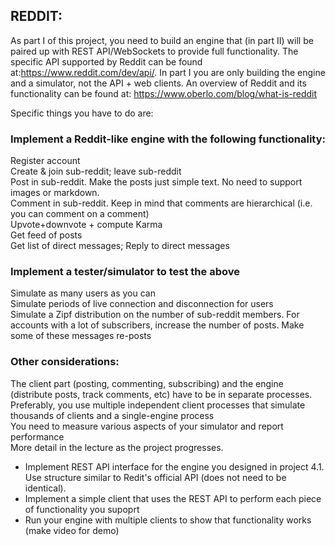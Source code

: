 ## REDDIT:

As part I of this project, you need to build an engine that (in part II) will be paired up with REST API/WebSockets to provide full functionality.  The specific API supported by Reddit can be found at:https://www.reddit.com/dev/api/. In part I you are only building the engine and a simulator, not the API + web clients. An overview of Reddit and its functionality can be found at: https://www.oberlo.com/blog/what-is-reddit

Specific things you have to do are: 

### Implement a Reddit-like engine with the following functionality:
Register account<br/>
Create & join sub-reddit; leave sub-reddit<br/>
Post in sub-reddit. Make the posts just simple text. No need to support images or markdown.<br/>
Comment in sub-reddit. Keep in mind that comments are hierarchical (i.e. you can comment on a comment)<br/>
Upvote+downvote + compute Karma<br/>
Get feed of posts<br/>
Get list of direct messages; Reply to direct messages<br/>

### Implement a tester/simulator to test the above
Simulate as many users as you can<br/>
Simulate periods of live connection and disconnection for users<br/>
Simulate a Zipf distribution on the number of sub-reddit members. For accounts with a lot of subscribers, increase the number of posts. Make some of these messages re-posts<br/>

### Other considerations:
The client part (posting, commenting, subscribing) and the engine (distribute posts, track comments, etc) have to be in separate processes. Preferably, you use multiple independent client processes that simulate thousands of clients and a single-engine process <br/>
You need to measure various aspects of your simulator and report performance <br/>
More detail in the lecture as the project progresses.<br/>

* Implement REST API interface for the engine you designed in project 4.1. Use structure similar to Redit's official API (does not need to be
identical). <br/>
* Implement a simple client that uses the REST API to perform each piece of functionality you supoprt <br/>
* Run your engine with multiple clients to show that functionality works (make video for demo) <br/>
